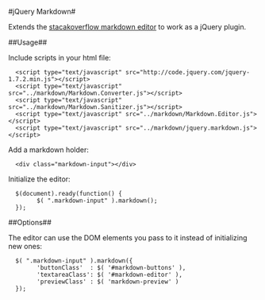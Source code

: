 #jQuery Markdown#

Extends the [stacakoverflow markdown editor][1] to work as a jQuery plugin.

##Usage##

Include scripts in your html file:

      <script type="text/javascript" src="http://code.jquery.com/jquery-1.7.2.min.js"></script>
      <script type="text/javascript" src="../markdown/Markdown.Converter.js"></script>
      <script type="text/javascript" src="../markdown/Markdown.Sanitizer.js"></script>
      <script type="text/javascript" src="../markdown/Markdown.Editor.js"></script>
      <script type="text/javascript" src="../markdown/jquery.markdown.js"></script>

Add a markdown holder:

      <div class="markdown-input"></div>

Initialize the editor:

      $(document).ready(function() {
            $( ".markdown-input" ).markdown();
      });

##Options##

The editor can use the DOM elements you pass to it instead of initializing new ones:

      $( ".markdown-input" ).markdown({
            'buttonClass'  : $( '#markdown-buttons' ),
            'textareaClass': $( '#markdown-editor' ),
            'previewClass' : $( 'markdown-preview' )
      });




  [1]: http://code.google.com/p/pagedown/